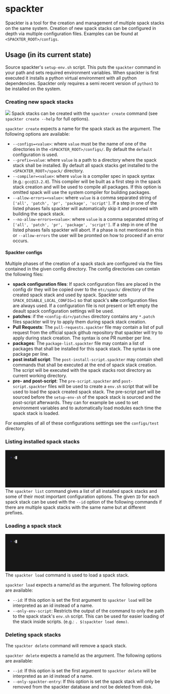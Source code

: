 # spackter
Spackter is a tool for the creation and management of multiple spack stacks on the same system.
Creation of new spack stacks can be configured in depth via multiple configuration files.
Examples can be found at `<SPACKTER_ROOT>/configs`.

## Usage (in its current state)
Source spackter's `setup-env.sh` script. This puts the `spackter` command in your path and sets required environment variables.
When spackter is first executed it installs a python virtual environment with all python dependencies. 
Spackter only requires a semi recent version of `python3` to be installed on the system. 

### Creating new spack stacks
![](demo/spackter_create.gif)
Spack stacks can be created with the `spackter create` command (see `spackter create --help` for full options).

`spackter create` expects a name for the spack stack as the argument.
The following options are available:
 * `--configs=<value>`: where `value` must be the name of one of the directories in the `<SPACKTER_ROOT>/configs/`. By default the `default` configuration is used.
 * `--prefix=value`: where `value` is a path to a directory where the spack stack shall be installed. By default all spack stacks get installed to the `<SPACKTER_ROOT>/spack/` directory.
 * `--compiler=<value>`: where `value` is a compiler spec in spack syntax (e.g.: `gcc@13.2.0`). This compiler will be built as a first step in the spack stack creation and will be used to compile all packages.
    If this option is omitted spack will use the system compiler for building packages. 
 * `--allow-errors=<value>`: where `value` is a comma separated string of `['all', 'patch', 'pr', 'package', 'script']`. If a step in one of the listed phases fails spackter will automatically skip it and proceed with building the spack stack.
 * `--no-allow-errors=<value>`: where `value` is a comma separated string of `['all', 'patch', 'pr', 'package', 'script']`. If a step in one of the listed phases fails spackter will abort. If a phase is not mentioned in this or `--allow-errors`
    the user will be promted on how to proceed if an error occurs.

#### Spackter configs
Multiple phases of the creation of a spack stack are configured via the files contained in the given config directory.
The config directories can contain the following files:
 * **spack configuration files**: If spack configuration files are placed in the config dir they will be copied over to the `etc/spack/` directory of the created spack stack and used by spack.
   Spackter sets `SPACK_DISABLE_LOCAL_CONFIG=1` so that spack's **site** configuration files are always used. If a configuration file is not present or left empty the deault spack configuration settings will be used.
 * **patches**: if the `<config-dir>/patches` directory contains any `*.patch` files spackter will try to apply them during spack stack creation.
 * **Pull Requests**: The `pull-requests.spackter` file may contain a list of pull request from the official spack github repository that spackter will try to apply during stack creation. The syntax is one PR number per line.
 * **packages**: The `package-list.spackter` file may contain a list of packages that shall be installed for this spack stack. The syntax is one package per line.
 * **post install script**: The `post-install-script.spackter` may contain shell commands that shall be executed at the end of spack stack creation. The script will be executed with the spack stacks root directory as current working directory.
 * **pre- and post-script**: The `pre-script.spackter` and `post-script.spackter` files will be used to create a `env.sh` script that will be used to load the spack created spack stack. The pre-script part will be sourced before the `setup-env-sh`
    of the spack stack is sourced and the post-script afterwards. They can for example be used to set environment variables and to automatically load modules each time the spack stack is loaded.
   
For examples of all of these configurations setttings see the `configs/test` directory.

### Listing installed spack stacks
![](demo/spackter_list.gif)
The `spackter list` command gives a list of all installed spack stacks and some of their most important configuration options.
The given `ID` for each spack stack can be used with the `--id` option of the following commands if there are multiple spack stacks with the same name but at different prefixes.
### Loading a spack stack
![](demo/spackter_load.gif)
The `spackter load` command is used to load a spack stack.

`spackter load` expects a name/id as the argument.
The following options are available:
 * `--id`: If this option is set the first argument to `spackter load` will be interpreted as an id instead of a name.
 * `--only-env-script`: Restricts the output of the command to only the path to the spack stack's `env.sh` script. This can be used for easier loading of the stack inside scripts. (e.g.: `. $(spackter load demo)`.

### Deleting spack stacks
The `spackter delete` command will remove a spack stack. 

`spackter delete` expects a name/id as the argument.
The following options are available:
 * `--id`: If this option is set the first argument to `spackter delete` will be interpreted as an id instead of a name.
 * `--only-spackter-entry`: If this option is set the spack stack will only be removed from the spackter database and not be deleted from disk.

